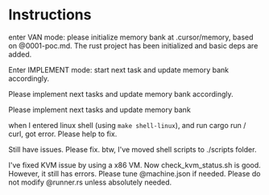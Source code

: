 # Instructions

enter VAN mode: please initialize memory bank at .cursor/memory, based on @0001-poc.md. The rust project has been initialized and basic deps are added.

Enter IMPLEMENT mode: start next task and update memory bank accordingly.

Please implement next tasks and update memory bank accordingly.

Please implement next tasks and update memory bank

when I entered linux shell (using `make shell-linux`), and run cargo run / curl, got error. Please help to fix.

Still have issues. Please fix. btw, I've moved shell scripts to ./scripts folder.

I've fixed KVM issue by using a x86 VM. Now check_kvm_status.sh is good. However, it still has errors. Please tune @machine.json if needed. Please do not modify @runner.rs unless absolutely needed.
